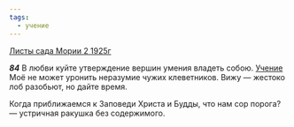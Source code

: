 ```yaml
---
tags:
  - учение
---
```


[Листы сада Мории 2 1925г](/agni/1925)

___84___
В любви куйте утверждение вершин умения владеть собою. [Учение](/tag/#учение) Моё не может уронить неразумие чужих клеветников. Вижу — жестоко лоб разобьют, но дайте время.   

Когда приближаемся к Заповеди Христа и Будды, что нам сор порога? — устричная ракушка без содержимого.   

